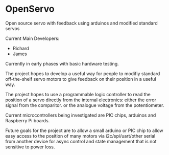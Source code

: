 # OpenServo
Open source servo with feedback using arduinos and modified standard servos

Current Main Developers:
- Richard
- James

Currently in early phases with basic hardware testing.

The project hopes to develop a useful way for people to modifiy standard off-the-shelf servo motors to give feedback on their position in a useful way.

The project hopes to use a programmable logic controller to read the position of a servo directly from the internal electronics: either the error signal from the comparitor. or the analogue voltage from the potentiometer.

Current microcontrollers being investigated are PIC chips, arduinos and Raspberry Pi boards.

Future goals for the project are to allow a small arduino or PIC chip to allow easy access to the position of many motors via i2c/spi/uart/other serial from another device for async control and state management that is not sensitive to power loss.
